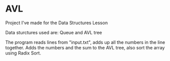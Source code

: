 # AVL
Project I've made for the Data Structures Lesson

Data sturctures used are: Queue and AVL tree

The program reads lines from "input.txt", adds up all the numbers in the line together. Adds the numbers and the sum to the AVL tree, also sort the array using Radix Sort.
